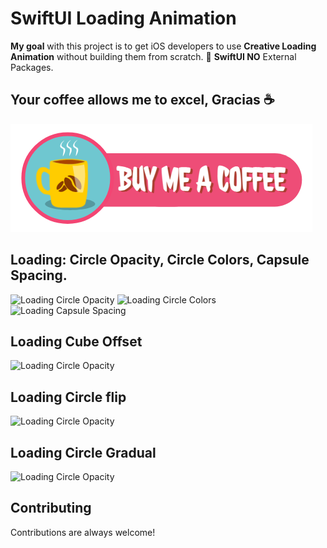 # SwiftUI Loading Animation

<strong>My goal</strong> with this project is to get iOS developers to use <strong>Creative Loading Animation</strong> without building them from scratch. 💯 <strong>SwiftUI NO</strong> External Packages.


## Your coffee allows me to excel, Gracias ☕

<a href="https://www.buymeacoffee.com/adamkif" target="_blank" rel="noopener noreferrer"><img src="https://github.com/adam-kif/SwiftUI-Loading-Animation/blob/main/SwiftUI-Loading-Animation/Screenshot/BuyMeACoffee.png" alt="Buy Me A Coffee" /></a>

## Loading: Circle Opacity, Circle Colors, Capsule Spacing.
<div align="start">
  <img src="https://github.com/adamkif/SwiftUI-Loading-Animation/blob/main/SwiftUI-Loading-Animation/Screenshot/LoadingCircleOpacity.gif" alt="Loading Circle Opacity">
  <img margin-left="40px" src="https://github.com/adamkif/SwiftUI-Loading-Animation/blob/main/SwiftUI-Loading-Animation/Screenshot/LoadingCircleColors.gif" alt="Loading Circle Colors">
    <img src="https://github.com/adamkif/SwiftUI-Loading-Animation/blob/main/SwiftUI-Loading-Animation/Screenshot/LoadingCapsuleSpacing.gif" alt="Loading Capsule Spacing">
</div>

## Loading Cube Offset

![Loading Circle Opacity](https://github.com/adamkif/SwiftUI-Loading-Animation/blob/main/SwiftUI-Loading-Animation/Screenshot/LoadingCubeOffset.gif)

## Loading Circle flip

![Loading Circle Opacity](https://github.com/adamkif/SwiftUI-Loading-Animation/blob/main/SwiftUI-Loading-Animation/Screenshot/LoadingCircleFlip.gif)

## Loading Circle Gradual

![Loading Circle Opacity](https://github.com/adamkif/SwiftUI-Loading-Animation/blob/main/SwiftUI-Loading-Animation/Screenshot/LoadingCircleGradual.gif)

## Contributing

Contributions are always welcome!

